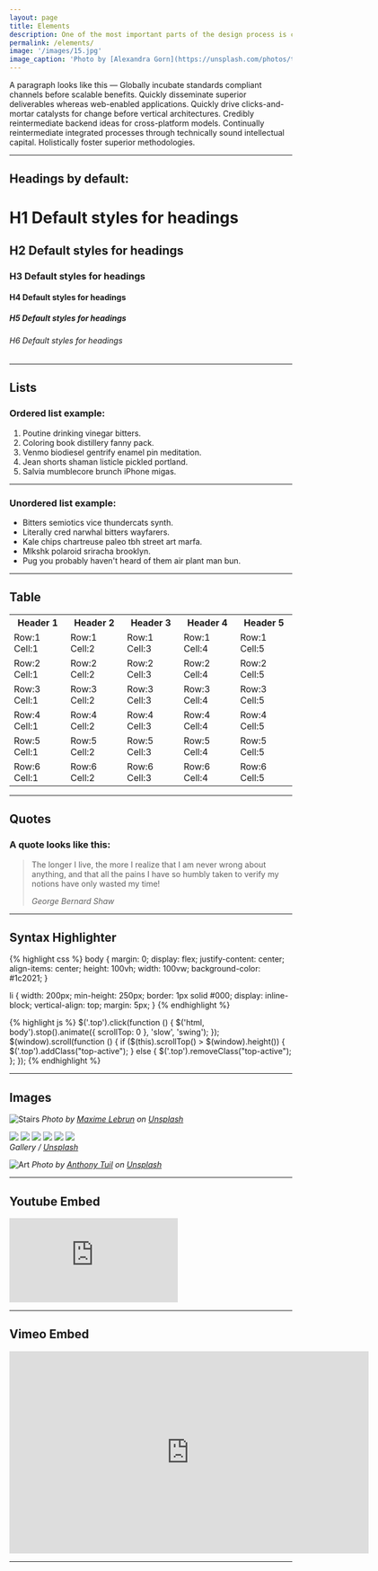 ```yaml
---
layout: page
title: Elements
description: One of the most important parts of the design process is creating prototypes. They allow testing ideas and concepts at early stages and receiving feedback from users. We will discuss various prototyping tools and share tips on organizing user testing.
permalink: /elements/
image: '/images/15.jpg'
image_caption: 'Photo by [Alexandra Gorn](https://unsplash.com/photos/teal-wooden-drawer-dresser-W5dsm9n6e3g) on [Unsplash](https://unsplash.com/)'
---
```


A paragraph looks like this — Globally incubate standards compliant channels before scalable benefits. Quickly disseminate superior deliverables whereas web-enabled applications. Quickly drive clicks-and-mortar catalysts for change before vertical architectures. Credibly reintermediate backend ideas for cross-platform models. Continually reintermediate integrated processes through technically sound intellectual capital. Holistically foster superior methodologies.

***

## Headings by default:

# H1 Default styles for headings
## H2 Default styles for headings
### H3 Default styles for headings
#### H4 Default styles for headings
##### H5 Default styles for headings
###### H6 Default styles for headings

***

## Lists

### Ordered list example:

1. Poutine drinking vinegar bitters.
2. Coloring book distillery fanny pack.
3. Venmo biodiesel gentrify enamel pin meditation.
4. Jean shorts shaman listicle pickled portland.
5. Salvia mumblecore brunch iPhone migas.

***

### Unordered list example:

* Bitters semiotics vice thundercats synth.
* Literally cred narwhal bitters wayfarers.
* Kale chips chartreuse paleo tbh street art marfa.
* Mlkshk polaroid sriracha brooklyn.
* Pug you probably haven't heard of them air plant man bun.

***

## Table

<div class="table-container">
  <table>
    <tr><th>Header 1</th><th>Header 2</th><th>Header 3</th><th>Header 4</th><th>Header 5</th></tr>
    <tr><td>Row:1 Cell:1</td><td>Row:1 Cell:2</td><td>Row:1 Cell:3</td><td>Row:1 Cell:4</td><td>Row:1 Cell:5</td></tr>
    <tr><td>Row:2 Cell:1</td><td>Row:2 Cell:2</td><td>Row:2 Cell:3</td><td>Row:2 Cell:4</td><td>Row:2 Cell:5</td></tr>
    <tr><td>Row:3 Cell:1</td><td>Row:3 Cell:2</td><td>Row:3 Cell:3</td><td>Row:3 Cell:4</td><td>Row:3 Cell:5</td></tr>
    <tr><td>Row:4 Cell:1</td><td>Row:4 Cell:2</td><td>Row:4 Cell:3</td><td>Row:4 Cell:4</td><td>Row:4 Cell:5</td></tr>
    <tr><td>Row:5 Cell:1</td><td>Row:5 Cell:2</td><td>Row:5 Cell:3</td><td>Row:5 Cell:4</td><td>Row:5 Cell:5</td></tr>
    <tr><td>Row:6 Cell:1</td><td>Row:6 Cell:2</td><td>Row:6 Cell:3</td><td>Row:6 Cell:4</td><td>Row:6 Cell:5</td></tr>
  </table>
</div>

***

## Quotes

### A quote looks like this:

> The longer I live, the more I realize that I am never wrong about anything, and that all the pains I have so humbly taken to verify my notions have only wasted my time!
>
> <cite>George Bernard Shaw</cite>

***



## Syntax Highlighter

{% highlight css %}
body {
  margin: 0;
  display: flex;
  justify-content: center;
  align-items: center;
  height: 100vh;
  width: 100vw;
  background-color: #1c2021;
}

li {
  width: 200px;
  min-height: 250px;
  border: 1px solid #000;
  display: inline-block;
  vertical-align: top;
  margin: 5px;
}
{% endhighlight %}

{% highlight js %}
  $('.top').click(function () {
    $('html, body').stop().animate({ scrollTop: 0 }, 'slow', 'swing');
  });
  $(window).scroll(function () {
    if ($(this).scrollTop() > $(window).height()) {
      $('.top').addClass("top-active");
    } else {
      $('.top').removeClass("top-active");
    };
  });
{% endhighlight %}

***

## Images

![Stairs](/images/09-1.jpg#wide)
*Photo by [Maxime Lebrun](https://unsplash.com/photos/empty-spiral-stairs-on-low-angle-photograph-1o2071GOVp0) on [Unsplash](https://unsplash.com/)*

<div class="gallery-box">
  <div class="gallery">
    <img src="/images/03.jpg" loading="lazy">
    <img src="/images/04.jpg" loading="lazy">
    <img src="/images/05.jpg" loading="lazy">
    <img src="/images/06.jpg" loading="lazy">
    <img src="/images/07.jpg" loading="lazy">
    <img src="/images/08.jpg" loading="lazy">
  </div>
  <em>Gallery / <a href="https://unsplash.com/" target="_blank">Unsplash</a></em>
</div>

![Art](/images/05-1.jpg)
*Photo by [Anthony Tuil](https://unsplash.com/photos/pink-and-white-concrete-building-eDrqAhPoGGg) on [Unsplash](https://unsplash.com/)*

***

## Youtube Embed

<p><iframe src="https://www.youtube.com/embed/8iLrR965txQ" loading="lazy" frameborder="0" allowfullscreen></iframe></p>

***

## Vimeo Embed

<p><iframe src="https://player.vimeo.com/video/148003889" loading="lazy" width="640" height="360" frameborder="0" allowfullscreen></iframe></p>

***